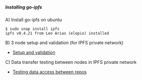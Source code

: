 ##### Installing go-ipfs 
A) Install go-ipfs on ubuntu

```
$ sudo snap install ipfs
ipfs v0.4.21 from Leo Arias (elopio) installed

```

B) 3 node setup and validation (for IPFS private network)

- [Setup and validation](goipfsvalidate.md)

C) Data transfer testing between nodes in IPFS private network

- [Testing data access between repos](goipfsfiletesting.md)


